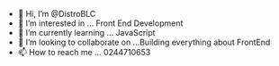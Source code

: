 - 👋 Hi, I’m @DistroBLC
- 👀 I’m interested in ... Front End Development
- 🌱 I’m currently learning ... JavaScript
- 💞️ I’m looking to collaborate on ...Building everything about FrontEnd
- 📫 How to reach me ... 0244710653

<!---
DistroBLC/DistroBLC is a ✨ special ✨ repository because its `README.md` (this file) appears on your GitHub profile.
You can click the Preview link to take a look at your changes.
--->
